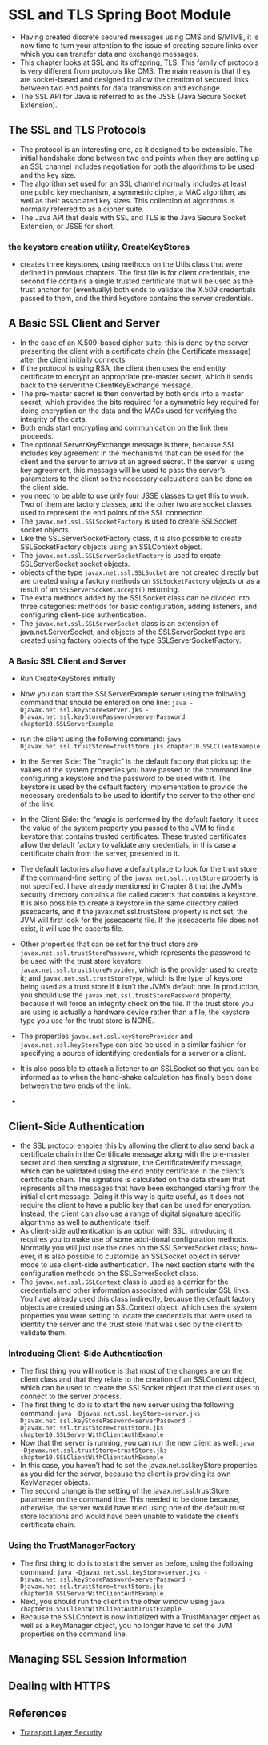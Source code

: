 # SSL and TLS Spring Boot Module

- Having created discrete secured messages using CMS and S/MIME, it is now time to turn your attention to the issue of
  creating secure links over which you can transfer data and exchange messages.
- This chapter looks at SSL and its offspring, TLS. This family of protocols is very different from protocols like CMS.
  The main reason is that they are socket-based and designed to allow the creation of secured links between two end
  points for data transmission and exchange.
- The SSL API for Java is referred to as the JSSE (Java Secure Socket Extension).

## The SSL and TLS Protocols

- The protocol is an interesting one, as it designed to be extensible. The initial handshake done between two end points
  when they are setting up an SSL channel includes negotiation for both the algorithms to be used and the key size.
- The algorithm set used for an SSL channel normally includes at least one public key mechanism, a symmetric cipher, a
  MAC algorithm, as well as their associated key sizes. This collection of algorithms is normally referred to as a
  cipher suite.
- The Java API that deals with SSL and TLS is the Java Secure Socket Extension, or JSSE for short.

### the keystore creation utility, CreateKeyStores

- creates three keystores, using methods on the Utils class that were defined in previous chapters. The first file is
  for client credentials, the second file contains a single trusted certificate that will be used as the trust anchor
  for (eventually) both ends to validate the X.509 credentials passed to them, and the third keystore contains the
  server credentials.

## A Basic SSL Client and Server

- In the case of an X.509-based cipher suite, this is done by the server presenting the client with a certificate
  chain (the Certificate message) after the client initially connects.
- If the protocol is using RSA, the client then uses the end entity certificate to encrypt an appropriate pre-master
  secret, which it sends back to the server(the ClientKeyExchange message.
- The pre-master secret is then converted by both ends into a master secret, which provides the bits required for a
  symmetric key required for doing encryption on the data and the MACs used for verifying the integrity of the data.
- Both ends start encrypting and communication on the link then proceeds.
- The optional ServerKeyExchange message is there, because SSL includes key agreement in the mechanisms that can be used
  for the client and the server to arrive at an agreed secret. If the server is using key agreement, this message will
  be used to pass the server’s parameters to the client so the necessary calculations can be done on the client side.
- you need to be able to use only four JSSE classes to get this to work. Two of them are factory classes, and the other
  two are socket classes used to represent the end points of the SSL connection.
- The `javax.net.ssl.SSLSocketFactory` is used to create SSLSocket socket objects.
- Like the SSLServerSocketFactory class, it is also possible to create SSLSocketFactory objects using an SSLContext
  object.
- The `javax.net.ssl.SSLServerSocketFactory` is used to create SSLServerSocket socket objects.
- objects of the type `javax.net.ssl.SSLSocket` are not created directly but are created using a factory methods
  on `SSLSocketFactory` objects or as a result of an `SSLServerSocket.accept()` returning.
- The extra methods added by the SSLSocket class can be divided into three categories: methods for basic configuration,
  adding listeners, and configuring client-side authentication.
- The `javax.net.ssl.SSLServerSocket` class is an extension of java.net.ServerSocket, and objects of the SSLServerSocket
  type are created using factory objects of the type SSLServerSocketFactory.

### A Basic SSL Client and Server

- Run CreateKeyStores initially
- Now you can start the SSLServerExample server using the following command that should be entered on one line:
  `java -Djavax.net.ssl.keyStore=server.jks -Djavax.net.ssl.keyStorePassword=serverPassword chapter10.SSLServerExample`
- run the client using the following command:
  `java -Djavax.net.ssl.trustStore=trustStore.jks chapter10.SSLClientExample`

- In the Server Side: The “magic” is the default factory that picks up the values of the system properties you have
  passed to the command line configuring a keystore and the password to be used with it. The keystore is used by the
  default factory implementation to provide the necessary credentials to be used to identify the server to the other end
  of the link.
- In the Client Side:  the “magic is performed by the default factory. It uses the value of the system property you
  passed to the JVM to find a keystore that contains trusted certificates. These trusted certificates allow the default
  factory to validate any credentials, in this case a certificate chain from the server, presented to it.
- The default factories also have a default place to look for the trust store if the command-line setting of the
  `javax.net.ssl.trustStore` property is not specified. I have already mentioned in Chapter 8 that the JVM’s security
  directory contains a file called cacerts that contains a keystore. It is also possible to create a keystore in the
  same directory called jssecacerts, and if the javax.net.ssl.trustStore property is not set, the JVM will first look
  for the jssecacerts file. If the jssecacerts file does not exist, it will use the cacerts file.
- Other properties that can be set for the trust store are `javax.net.ssl.trustStorePassword`, which represents the
  password to be used with the trust store keystore; `javax.net.ssl.trustStoreProvider`, which is the provider used to
  create it; and `javax.net.ssl.trustStoreType`, which is the type of keystore being used as a trust store if it isn’t
  the JVM’s default one. In production, you should use the `javax.net.ssl.trustStorePassword` property, because it will
  force an integrity check on the file. If the trust store you are using is actually a hardware device rather than a
  file, the keystore type you use for the trust store is NONE.
- The properties `javax.net.ssl.keyStoreProvider` and `javax.net.ssl.keyStoreType` can also be used in a similar fashion
  for specifying a source of identifying credentials for a server or a client.
- It is also possible to attach a listener to an SSLSocket so that you can be informed as to when the hand-shake
  calculation has finally been done between the two ends of the link.
-

## Client-Side Authentication

- the SSL protocol enables this by allowing the client to also send back a certificate chain in the Certificate message
  along with the pre-master secret and then sending a signature, the CertificateVerify message, which can be validated
  using the end entity certificate in the client’s certificate chain. The signature is calculated on the data stream
  that represents all the messages that have been exchanged starting from the initial client message. Doing it this way
  is quite useful, as it does not require the client to have a public key that can be used for encryption. Instead, the
  client can also use a range of digital signature specific algorithms as well to authenticate itself.
- As client-side authentication is an option with SSL, introducing it requires you to make use of some addi-tional
  configuration methods. Normally you will just use the ones on the SSLServerSocket class; how-ever, it is also possible
  to customize an SSLSocket object in server mode to use client-side authentication. The next section starts with the
  configuration methods on the SSLServerSocket class.
- The `javax.net.ssl.SSLContext` class is used as a carrier for the credentials and other information associated with
  particular SSL links. You have already used this class indirectly, because the default factory objects are created
  using an SSLContext object, which uses the system properties you were setting to locate the credentials that were used
  to identity the server and the trust store that was used by the client to validate them.

### Introducing Client-Side Authentication

- The first thing you will notice is that most of the changes are on the client class and that they relate to the
  creation of an SSLContext object, which can be used to create the SSLSocket object that the client uses to connect to
  the server process.
- The first thing to do is to start the new server using the following command:
  `java -Djavax.net.ssl.keyStore=server.jks -Djavax.net.ssl.keyStorePassword=serverPassword -Djavax.net.ssl.trustStore=trustStore.jks chapter10.SSLServerWithClientAuthExample`
- Now that the server is running, you can run the new client as well:
  `java -Djavax.net.ssl.trustStore=trustStore.jks chapter10.SSLClientWithClientAuthExample`
- In this case, you haven’t had to set the javax.net.ssl.keyStore properties as you did for the server, because the
  client is providing its own KeyManager objects.
- The second change is the setting of the javax.net.ssl.trustStore parameter on the command line. This needed to be done
  because, otherwise, the server would have tried using one of the default trust store locations and would have been
  unable to validate the client’s certificate chain.

### Using the TrustManagerFactory

- The first thing to do is to start the server as before, using the following command:
  `java -Djavax.net.ssl.keyStore=server.jks -Djavax.net.ssl.keyStorePassword=serverPassword -Djavax.net.ssl.trustStore=trustStore.jks chapter10.SSLServerWithClientAuthExample`
- Next, you should run the client in the other window using
  `java chapter10.SSLClientWithClientAuthTrustExample`
- Because the SSLContext is now initialized with a TrustManager object as well as a KeyManager object, you no longer
  have to set the JVM properties on the command line.

## Managing SSL Session Information

## Dealing with HTTPS

## References

- [Transport Layer Security](https://en.wikipedia.org/wiki/Transport_Layer_Security#Protocol_details)
